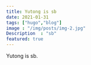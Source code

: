 ```yaml
---
title: Yutong is sb
date: 2021-01-31
tags: ["hugo","blog"]
image : "/img/posts/img-2.jpg"
Description  : "sb"
featured: true
---
```



Yutong is sb.
